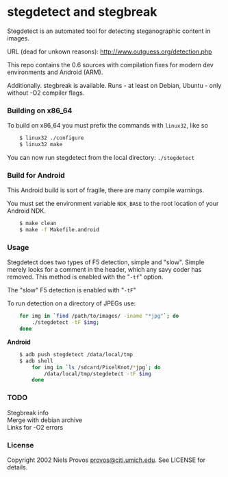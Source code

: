 stegdetect and stegbreak
==========

Stegdetect is an automated tool for detecting steganographic content in images.

URL (dead for unkown reasons): http://www.outguess.org/detection.php

This repo contains the 0.6 sources with compilation fixes for modern dev
environments and Android (ARM).

Additionally. stegbreak is available. Runs - at least on Debian, Ubuntu - only without -O2 compiler flags.

### Building on x86_64

To build on x86_64 you must prefix the commands with `linux32`, like so

```bash
    $ linux32 ./configure
    $ linux32 make
```

You can now run stegdetect from the local directory: `./stegdetect`

### Build for Android

This Android build is sort of fragile, there are many compile warnings.

You must set the environment variable `NDK_BASE` to the root location of your
Android NDK.

```bash
    $ make clean
    $ make -f Makefile.android
```

### Usage

Stegdetect does two types of F5 detection, simple and "slow". Simple merely
looks for a comment in the header, which any savy coder has removed. This
method is enabled with the "`-tf`" option.

The "slow" F5 detection is enabled with "`-tF`"

To run detection on a directory of JPEGs use:

```bash
    for img in `find /path/to/images/ -iname "*jpg"`; do
        ./stegdetect -tF $img;
    done
```

**Android**


```bash
    $ adb push stegdetect /data/local/tmp
    $ adb shell
        for img in `ls /sdcard/PixelKnot/*jpg`; do
            /data/local/tmp/stegdetect -tF $img
        done
```

### TODO

Stegbreak info   
Merge with debian archive    
Links for -O2 errors    

### License

Copyright 2002 Niels Provos <provos@citi.umich.edu>. See LICENSE for details.
